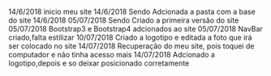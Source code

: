 14/6/2018 inicio meu site 
14/6/2018 Sendo Adcionada a pasta com a base do site 14/6/2018
05/07/2018 Sendo Criado a primeira versão do site
05/07/2018 Bootstrap3 e Bootstrap4 adcionados ao site
05/07/2018 NavBar criado,falta estilizar
10/07/2018 Criado a logotipo e editada a foto que irá ser colocado no site
14/07/2018 Recuperação do meu site, pois toquei de computador e não tinha acesso mais
14/07/2018 Adcionado a logotipo,depois e so deixar posicionado corretamente

